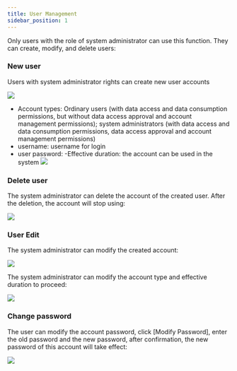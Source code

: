 ```yaml
---
title: User Management
sidebar_position: 1
---
```


Only users with the role of system administrator can use this function. They can create, modify, and delete users:

### New user

Users with system administrator rights can create new user accounts

![](/cookbooks_img//image-1624432668340.png)

- Account types: Ordinary users (with data access and data consumption permissions, but without data access approval and
  account management permissions); system administrators (with data access and data consumption permissions, data access
  approval and account management permissions)
- username: username for login
- user password:
  -Effective duration: the account can be used in the system
  ![](/cookbooks_img//image-1624432740241.png)

### Delete user

The system administrator can delete the account of the created user. After the deletion, the account will stop using:

![](/cookbooks_img//image-1624432759224.png)

### User Edit

The system administrator can modify the created account:

![](/cookbooks_img//image-1624432778845.png)

The system administrator can modify the account type and effective duration to proceed:

![](/cookbooks_img//image-1624432797226.png)

### Change password

The user can modify the account password, click [Modify Password], enter the old password and the new password, after
confirmation, the new password of this account will take effect:

![](/cookbooks_img//image-1624432829313.png)
